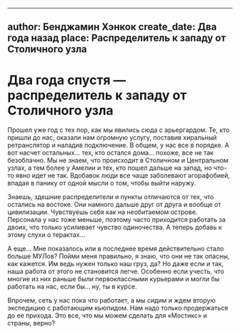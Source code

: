 
---
author: Бенджамин Хэнкок
create_date: Два года назад
place: Распределитель к западу от Столичного узла
---

# Два года спустя — распределитель к западу от Столичного узла


Прошел уже год с тех пор, как мы явились сюда с арьергардом. Те, кто пришли до нас, оказали нам огромную услугу, поставив хиральный ретранслятор и наладив подключение. В общем, у нас все в порядке. А вот насчет остальных... тех, кто остался дома... похоже, все не так безоблачно. Мы не знаем, что происходит в Столичном и Центральном узлах, а тем более у Амелии и тех, кто пошел дальше на запад, но что-то явно идет не так. Вдобавок люди все чаще заболевают агорафобией, впадая в панику от одной мысли о том, чтобы выйти наружу.


Знаешь, здешние распределители и пункты отличаются от тех, что остались на востоке. Они намного дальше друг от друга и вообще от цивилизации. Чувствуешь себя как на необитаемом острове. Персонала у нас тоже меньше, поэтому часто приходится работать за двоих, что только усиливает чувство одиночества. А теперь добавь к этому слухи о терактах...


А еще... Мне показалось или в последнее время действительно стало больше МУЛов? Пойми меня правильно, я знаю, что они не так опасны, как кажется. Им ведь нужен только наш груз, да? Но даже если и так, наша работа от этого не становится легче. Особенно если учесть, что многие из них раньше были первоклассными курьерами и могли бы работать на нас, если бы... ну, ты в курсе.


Впрочем, сеть у нас пока что работает, а мы сидим и ждем вторую экспедицию с работающим кьюпидом. Нам надо только продержаться до ее прихода. Это все, что мы можем сделать для «Мостикс» и страны, верно?




